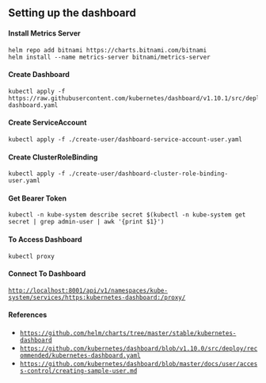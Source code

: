 ## Setting up the dashboard
#### Install Metrics Server
```
helm repo add bitnami https://charts.bitnami.com/bitnami
helm install --name metrics-server bitnami/metrics-server
```
#### Create Dashboard
```
kubectl apply -f https://raw.githubusercontent.com/kubernetes/dashboard/v1.10.1/src/deploy/recommended/kubernetes-dashboard.yaml
```
#### Create ServiceAccount
```
kubectl apply -f ./create-user/dashboard-service-account-user.yaml
```
#### Create ClusterRoleBinding
```
kubectl apply -f ./create-user/dashboard-cluster-role-binding-user.yaml
```
#### Get Bearer Token
```
kubectl -n kube-system describe secret $(kubectl -n kube-system get secret | grep admin-user | awk '{print $1}')
```
#### To Access Dashboard
```
kubectl proxy
```
#### Connect To Dashboard
[`http://localhost:8001/api/v1/namespaces/kube-system/services/https:kubernetes-dashboard:/proxy/`](
http://localhost:8001/api/v1/namespaces/kube-system/services/https:kubernetes-dashboard:/proxy/)
#### References
- [`https://github.com/helm/charts/tree/master/stable/kubernetes-dashboard`](https://github.com/helm/charts/tree/master/stable/kubernetes-dashboard)
- [`https://github.com/kubernetes/dashboard/blob/v1.10.0/src/deploy/recommended/kubernetes-dashboard.yaml`](https://github.com/kubernetes/dashboard/blob/v1.10.0/src/deploy/recommended/kubernetes-dashboard.yaml)
- [`https://github.com/kubernetes/dashboard/blob/master/docs/user/access-control/creating-sample-user.md`](https://github.com/kubernetes/dashboard/blob/master/docs/user/access-control/creating-sample-user.md)
